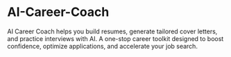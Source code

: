 # AI-Career-Coach
AI Career Coach helps you build resumes, generate tailored cover letters, and practice interviews with AI. A one-stop career toolkit designed to boost confidence, optimize applications, and accelerate your job search.
